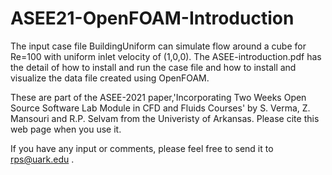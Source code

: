 # ASEE21-OpenFOAM-Introduction
The input case file BuildingUniform can simulate flow around a cube for Re=100 with uniform inlet velocity of (1,0,0).
The ASEE-introduction.pdf has the detail of how to install and run the case file and how to install and visualize the data file created using OpenFOAM.

These are part of the ASEE-2021 paper,'Incorporating Two Weeks Open Source Software Lab Module in CFD and Fluids Courses' by S. Verma, Z. Mansouri and R.P. Selvam from the Univeristy of Arkansas. Please cite this web page when you use it.

If you have any input or comments, please feel free to send it to rps@uark.edu .
